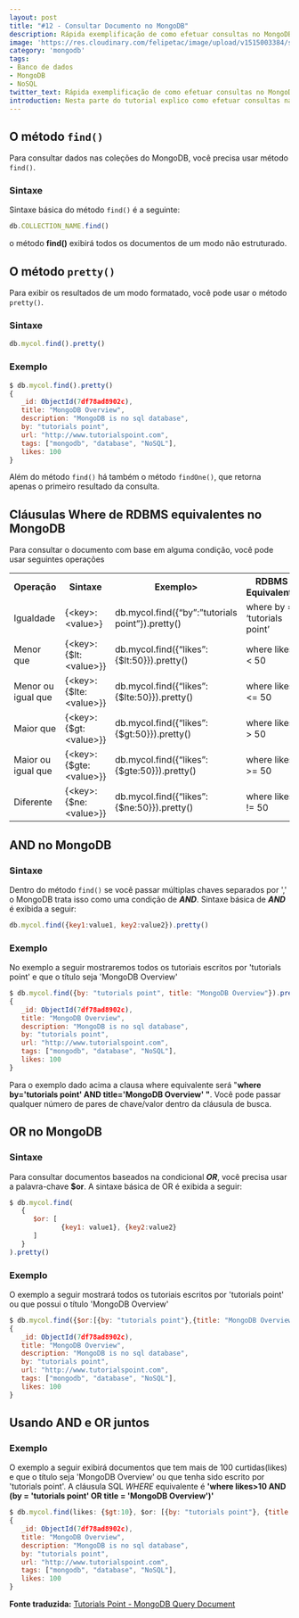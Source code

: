 ```yaml
---
layout: post
title: "#12 - Consultar Documento no MongoDB"
description: Rápida exemplificação de como efetuar consultas no MongoDB.
image: 'https://res.cloudinary.com/felipetac/image/upload/v1515003384/search_k06jv2.png'
category: 'mongodb'
tags:
- Banco de dados
- MongoDB
- NoSQL
twitter_text: Rápida exemplificação de como efetuar consultas no MongoDB.
introduction: Nesta parte do tutorial explico como efetuar consultas nas coleções no MongoDB.
---
```

## O método ```find()```

Para consultar dados nas coleções do MongoDB, você precisa usar método ```find()```.

### Sintaxe

Sintaxe básica do método ```find()``` é a seguinte:

```js
db.COLLECTION_NAME.find()
```

o método **find()** exibirá todos os documentos de um modo não estruturado.

## O método ```pretty()```

Para exibir os resultados de um modo formatado, você pode usar o método ```pretty()```.

### Sintaxe

```js
db.mycol.find().pretty()
```

### Exemplo

```js
$ db.mycol.find().pretty()
{
   _id: ObjectId(7df78ad8902c),
   title: "MongoDB Overview",
   description: "MongoDB is no sql database",
   by: "tutorials point",
   url: "http://www.tutorialspoint.com",
   tags: ["mongodb", "database", "NoSQL"],
   likes: 100
}
```

Além do método ```find()``` há também o método ```findOne()```, que retorna apenas o primeiro resultado da consulta.

## Cláusulas Where de RDBMS equivalentes no MongoDB

Para consultar o documento com base em alguma condição, você pode usar seguintes operações

<table>
<tbody>
<tr>
<th>Operação</th>
<th>Sintaxe</th>
<th>Exemplo&gt;</th>
<th>RDBMS Equivalente</th>
</tr>
<tr>
<td>Igualdade</td>
<td>{&lt;key&gt;:&lt;value&gt;}</td>
<td>db.mycol.find({“by”:”tutorials point”}).pretty()</td>
<td>where by = ‘tutorials point’</td>
</tr>
<tr>
<td>Menor que</td>
<td>{&lt;key&gt;:{$lt:&lt;value&gt;}}</td>
<td>db.mycol.find({“likes”:{$lt:50}}).pretty()</td>
<td>where likes &lt; 50</td>
</tr>
<tr>
<td>Menor ou igual que</td>
<td>{&lt;key&gt;:{$lte:&lt;value&gt;}}</td>
<td>db.mycol.find({“likes”:{$lte:50}}).pretty()</td>
<td>where likes &lt;= 50</td>
</tr>
<tr>
<td>Maior que</td>
<td>{&lt;key&gt;:{$gt:&lt;value&gt;}}</td>
<td>db.mycol.find({“likes”:{$gt:50}}).pretty()</td>
<td>where likes &gt; 50</td>
</tr>
<tr>
<td>Maior ou igual que</td>
<td>{&lt;key&gt;:{$gte:&lt;value&gt;}}</td>
<td>db.mycol.find({“likes”:{$gte:50}}).pretty()</td>
<td>where likes &gt;= 50</td>
</tr>
<tr>
<td>Diferente</td>
<td>{&lt;key&gt;:{$ne:&lt;value&gt;}}</td>
<td>db.mycol.find({“likes”:{$ne:50}}).pretty()</td>
<td>where likes != 50</td>
</tr>
</tbody>
</table>

## AND no MongoDB


### Sintaxe

Dentro do método ```find()``` se você passar múltiplas chaves separados por ',' o MongoDB trata isso como uma condição de **_AND_**. Sintaxe básica de **_AND_** é exibida a seguir:

```js
db.mycol.find({key1:value1, key2:value2}).pretty()
```

### Exemplo

No exemplo a seguir mostraremos todos os tutoriais escritos por 'tutorials point' e que o título seja 'MongoDB Overview'

```js
$ db.mycol.find({by: "tutorials point", title: "MongoDB Overview"}).pretty()
{
   _id: ObjectId(7df78ad8902c),
   title: "MongoDB Overview",
   description: "MongoDB is no sql database",
   by: "tutorials point",
   url: "http://www.tutorialspoint.com",
   tags: ["mongodb", "database", "NoSQL"],
   likes: 100
}
```

Para o exemplo dado acima a clausa where equivalente será "**where by='tutorials point' AND title='MongoDB Overview' "**. Você pode passar qualquer número de pares de chave/valor dentro da cláusula de busca.

## OR no MongoDB

### Sintaxe

Para consultar documentos baseados na condicional **_OR_**, você precisa usar a palavra-chave **$or**. A sintaxe básica de OR é exibida a seguir:

```js
$ db.mycol.find(
   {
      $or: [
             {key1: value1}, {key2:value2}
      ]
   }
).pretty()
```

### Exemplo

O exemplo a seguir mostrará todos os tutoriais escritos por 'tutorials point' ou que possui o título 'MongoDB Overview'

```js
$ db.mycol.find({$or:[{by: "tutorials point"},{title: "MongoDB Overview"}]}).pretty()
{
   _id: ObjectId(7df78ad8902c),
   title: "MongoDB Overview",
   description: "MongoDB is no sql database",
   by: "tutorials point",
   url: "http://www.tutorialspoint.com",
   tags: ["mongodb", "database", "NoSQL"],
   likes: 100
}
```

## Usando AND e OR juntos

### Exemplo

O exemplo a seguir exibirá documentos que tem mais de 100 curtidas(likes) e que o título seja 'MongoDB Overview' ou que tenha sido escrito por 'tutorials point'. A cláusula SQL _WHERE_ equivalente é **'where likes>10 AND (by = 'tutorials point' OR title = 'MongoDB Overview')'**

```js
$ db.mycol.find(likes: {$gt:10}, $or: [{by: "tutorials point"}, {title: "MongoDB Overview"}] }).pretty()
{
   _id: ObjectId(7df78ad8902c),
   title: "MongoDB Overview",
   description: "MongoDB is no sql database",
   by: "tutorials point",
   url: "http://www.tutorialspoint.com",
   tags: ["mongodb", "database", "NoSQL"],
   likes: 100
}
```

**Fonte traduzida:** [Tutorials Point - MongoDB Query Document](http://www.tutorialspoint.com/mongodb/mongodb_query_document.htm)
